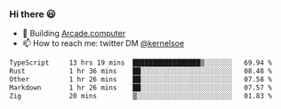 ### Hi there 😃

- 🔨 Building [Arcade.computer](https://arcade.computer)
- 📫 How to reach me: twitter DM [@kernelsoe](https://twitter.com/kernelsoe)

<!--START_SECTION:waka-->

```txt
TypeScript     13 hrs 19 mins  █████████████████▒░░░░░░░   69.94 %
Rust           1 hr 36 mins    ██░░░░░░░░░░░░░░░░░░░░░░░   08.48 %
Other          1 hr 26 mins    ██░░░░░░░░░░░░░░░░░░░░░░░   07.58 %
Markdown       1 hr 26 mins    ██░░░░░░░░░░░░░░░░░░░░░░░   07.57 %
Zig            20 mins         ▒░░░░░░░░░░░░░░░░░░░░░░░░   01.83 %
```

<!--END_SECTION:waka-->
